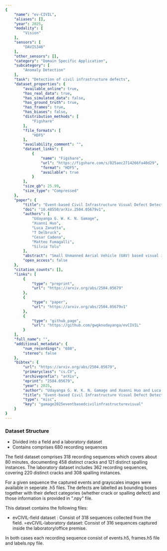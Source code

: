 ```yaml
---
{
    "name": "ev-CIVIL",
    "aliases": [],
    "year": 2025,
    "modality": [
        "Vision"
    ],
    "sensors": [
        "DAVIS346"
    ],
    "other_sensors": [],
    "category": "Domain Specific Application",
    "subcategory": [
        "Anomaly Detection"
    ],
    "task": "Detection of civil infrastructure defects",
    "dataset_properties": {
        "available_online": true,
        "has_real_data": true,
        "has_simulated_data": false,
        "has_ground_truth": true,
        "has_frames": true,
        "has_biases": false,
        "distribution_methods": [
            "Figshare"
        ],
        "file_formats": [
            "HDF5"
        ],
        "availability_comment": "",
        "dataset_links": [
            {
                "name": "Figshare",
                "url": "https://figshare.com/s/825aec2714266fa40d29",
                "format": "HDF5",
                "available": true
            }
        ],
        "size_gb": 25.99,
        "size_type": "Compressed"
    },
    "paper": {
        "title": "Event-based Civil Infrastructure Visual Defect Detection: ev-CIVIL Dataset and Benchmark",
        "doi": "10.48550/arXiv.2504.05679v1",
        "authors": [
            "Udayanga G. W. K. N. Gamage",
            "Xuanni Huo",
            "Luca Zanatta",
            "T Delbruck",
            "Cesar Cadena",
            "Matteo Fumagalli",
            "Silvia Tolu"
        ],
        "abstract": "Small Unmanned Aerial Vehicle (UAV) based visual inspections are a more efficient alternative to manual methods for examining civil structural defects, offering safe access to hazardous areas and significant cost savings by reducing labor requirements. However, traditional frame-based cameras, widely used in UAV-based inspections, often struggle to capture defects under low or dynamic lighting conditions. In contrast, Dynamic Vision Sensors (DVS), or event-based cameras, excel in such scenarios by minimizing motion blur, enhancing power efficiency, and maintaining high-quality imaging across diverse lighting conditions without saturation or information loss. Despite these advantages, existing research lacks studies exploring the feasibility of using DVS for detecting civil structural defects.Moreover, there is no dedicated event-based dataset tailored for this purpose. Addressing this gap, this study introduces the first event-based civil infrastructure defect detection dataset, capturing defective surfaces as a spatio-temporal event stream using DVS.In addition to event-based data, the dataset includes grayscale intensity image frames captured simultaneously using an Active Pixel Sensor (APS). Both data types were collected using the DAVIS346 camera, which integrates DVS and APS sensors.The dataset focuses on two types of defects: cracks and spalling, and includes data from both field and laboratory environments. The field dataset comprises 318 recording sequences,documenting 458 distinct cracks and 121 distinct spalling instances.The laboratory dataset includes 362 recording sequences, covering 220 distinct cracks and 308 spalling instances.Four realtime object detection models were evaluated on it to validate the dataset effectiveness.The results demonstrate the dataset robustness in enabling accurate defect detection and classification,even under challenging lighting conditions.",
        "open_access": false
    },
    "citation_counts": [],
    "links": [
        {
            "type": "preprint",
            "url": "https://arxiv.org/abs/2504.05679"
        },
        {
            "type": "paper",
            "url": "https://arxiv.org/abs/2504.05679v1"
        },
        {
            "type": "github_page",
            "url": "https://github.com/gwgknudayanga/evCIVIL"
        }
    ],
    "full_name": "",
    "additional_metadata": {
        "num_recordings": "680",
        "stereo": false
    },
    "bibtex": {
        "url": "https://arxiv.org/abs/2504.05679",
        "primaryclass": "cs.CV",
        "archiveprefix": "arXiv",
        "eprint": "2504.05679",
        "year": 2025,
        "author": "Udayanga G. W. K. N. Gamage and Xuanni Huo and Luca Zanatta and T Delbruck and Cesar Cadena and Matteo Fumagalli and Silvia Tolu",
        "title": "Event-based Civil Infrastructure Visual Defect Detection: ev-CIVIL Dataset and Benchmark",
        "type": "misc",
        "key": "gamage2025eventbasedcivilinfrastructurevisual"
    }
}
---
```


### Dataset Structure

- Divided into a field and a laboratory dataset
- Contains comprises 680 recording sequences

The field dataset comprises 318 recording sequences which covers about 80 minutes, documenting 458 distinct cracks and 121 distinct spalling instances. The laboratory dataset includes 362 recording sequences, covering 220 distinct cracks and 308 spalling instances.

For a given sequence the captured events and grayscales images were available in seperate .h5 files. The defects are labelled as bounding boxes together with their defect categories (whether crack or spalling defect) and those information is provided in ".npy" file.

This dataset contains the following files:

- evCIVIL-field dataset : Consist of 318 sequences collected from the field.
  =evCIVIL-laboratory dataset: Consist of 316 sequences captured inside the laboratory/office premise.

In both cases each recording sequence consist of events.h5, frames.h5 file and labels.npy file.

